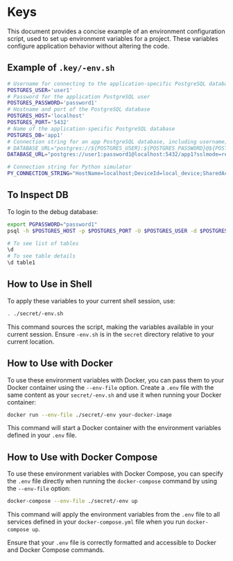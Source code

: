 # Keys

This document provides a concise example of an environment configuration script, used to set up environment variables for a project.
These variables configure application behavior without altering the code.

## Example of `.key/-env.sh`

```bash
# Username for connecting to the application-specific PostgreSQL database
POSTGRES_USER='user1'
# Password for the application PostgreSQL user
POSTGRES_PASSWORD='password1'
# Hostname and port of the PostgreSQL database
POSTGRES_HOST='localhost'
POSTGRES_PORT='5432'
# Name of the application-specific PostgreSQL database
POSTGRES_DB='app1'
# Connection string for an app PostgreSQL database, including username, password, host, and database name
# DATABASE_URL="postgres://${POSTGRES_USER}:${POSTGRES_PASSWORD}@${POSTGRES_HOST}:${POSTGRES_PORT}/${POSTGRES_DB}?sslmode=require"
DATABASE_URL="postgres://user1:password1@localhost:5432/app1?sslmode=require"

# Connection string for Python simulator
PY_CONNECTION_STRING="HostName=localhost;DeviceId=local_device;SharedAccessKey=base64encoded_key"
```

## To Inspect DB

To login to the debug database:

```bash
export PGPASSWORD="password1"
psql -h $POSTGRES_HOST -p $POSTGRES_PORT -U $POSTGRES_USER -d $POSTGRES_DB

# To see list of tables
\d
# To see table details
\d table1
```

## How to Use in Shell

To apply these variables to your current shell session, use:

```bash
. ./secret/-env.sh
```

This command sources the script, making the variables available in your current session. Ensure `-env.sh` is in the `secret` directory relative to your current location.

## How to Use with Docker

To use these environment variables with Docker, you can pass them to your Docker container using the `--env-file` option. Create a `.env` file with the same content as your `secret/-env.sh` and use it when running your Docker container:

```bash
docker run --env-file ./secret/-env your-docker-image
```

This command will start a Docker container with the environment variables defined in your `.env` file.

## How to Use with Docker Compose

To use these environment variables with Docker Compose, you can specify the `.env` file directly when running the `docker-compose` command by using the `--env-file` option:

```bash
docker-compose --env-file ./secret/-env up
```

This command will apply the environment variables from the `.env` file to all services defined in your `docker-compose.yml` file when you run `docker-compose up`.

Ensure that your `.env` file is correctly formatted and accessible to Docker and Docker Compose commands.